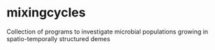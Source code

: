 # mixingcycles
Collection of programs to investigate microbial populations growing in spatio-temporally structured demes 
